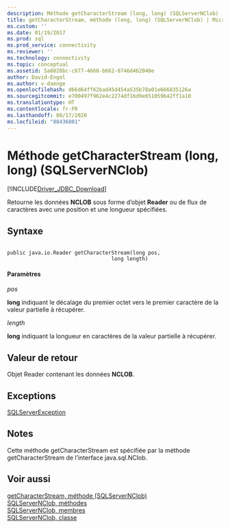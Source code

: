 ```yaml
---
description: Méthode getCharacterStream (long, long) (SQLServerNClob)
title: getCharacterStream, méthode (long, long) (SQLServerNClob) | Microsoft Docs
ms.custom: ''
ms.date: 01/19/2017
ms.prod: sql
ms.prod_service: connectivity
ms.reviewer: ''
ms.technology: connectivity
ms.topic: conceptual
ms.assetid: 5a8028bc-c877-4668-b662-0746d462040e
author: David-Engel
ms.author: v-daenge
ms.openlocfilehash: d66d64ff62bad45d454a535b78a01e666835126a
ms.sourcegitcommit: e700497f962e4c2274df16d9e651059b42ff1a10
ms.translationtype: HT
ms.contentlocale: fr-FR
ms.lasthandoff: 08/17/2020
ms.locfileid: "88436801"
---
```

# <a name="getcharacterstream-method-long-long-sqlservernclob"></a>Méthode getCharacterStream (long, long) (SQLServerNClob)
[!INCLUDE[Driver_JDBC_Download](../../../includes/driver_jdbc_download.md)]

  Retourne les données **NCLOB** sous forme d’objet **Reader** ou de flux de caractères avec une position et une longueur spécifiées.  
  
## <a name="syntax"></a>Syntaxe  
  
```  
  
public java.io.Reader getCharacterStream(long pos,  
                                  long length)  
```  
  
#### <a name="parameters"></a>Paramètres  
 *pos*  
  
 **long** indiquant le décalage du premier octet vers le premier caractère de la valeur partielle à récupérer.  
  
 *length*  
  
 **long** indiquant la longueur en caractères de la valeur partielle à récupérer.  
  
## <a name="return-value"></a>Valeur de retour  
 Objet Reader contenant les données **NCLOB**.  
  
## <a name="exceptions"></a>Exceptions  
 [SQLServerException](../../../connect/jdbc/reference/sqlserverexception-class.md)  
  
## <a name="remarks"></a>Notes  
 Cette méthode getCharacterStream est spécifiée par la méthode getCharacterStream de l’interface java.sql.NClob.  
  
## <a name="see-also"></a>Voir aussi  
 [getCharacterStream, méthode &#40;SQLServerNClob&#41;](../../../connect/jdbc/reference/getcharacterstream-method-sqlservernclob.md)   
 [SQLServerNClob, méthodes](../../../connect/jdbc/reference/sqlservernclob-methods.md)   
 [SQLServerNClob, membres](../../../connect/jdbc/reference/sqlservernclob-members.md)   
 [SQLServerNClob, classe](../../../connect/jdbc/reference/sqlservernclob-class.md)  
  
  
